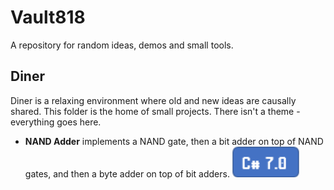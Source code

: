 # Vault818
A repository for random ideas, demos and small tools.

## Diner
Diner is a relaxing environment where old and new ideas are causally shared. This folder is the home of small projects. There isn't a theme - everything goes here. 

- **NAND Adder** implements a NAND gate, then a bit adder on top of NAND gates, and then a byte adder on top of bit adders. ![C# 7.0](./imgs/c-sharp-7.png)
 
